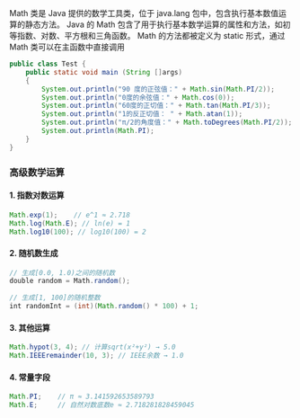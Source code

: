 Math 类是 Java 提供的数学工具类，位于 java.lang 包中，包含执行基本数值运算的静态方法。
Java 的 Math 包含了用于执行基本数学运算的属性和方法，如初等指数、对数、平方根和三角函数。
Math 的方法都被定义为 static 形式，通过 Math 类可以在主函数中直接调用
```java
public class Test {  
    public static void main (String []args)  
    {  
        System.out.println("90 度的正弦值：" + Math.sin(Math.PI/2));  
        System.out.println("0度的余弦值：" + Math.cos(0));  
        System.out.println("60度的正切值：" + Math.tan(Math.PI/3));  
        System.out.println("1的反正切值： " + Math.atan(1));  
        System.out.println("π/2的角度值：" + Math.toDegrees(Math.PI/2));  
        System.out.println(Math.PI);  
    }  
}
```
### 高级数学运算

#### 1. 指数对数运算
```java
Math.exp(1);    // e^1 ≈ 2.718
Math.log(Math.E); // ln(e) = 1
Math.log10(100); // log10(100) = 2
```
#### 2. 随机数生成
```java
// 生成[0.0, 1.0)之间的随机数  
double random = Math.random();  
  
// 生成[1, 100]的随机整数  
int randomInt = (int)(Math.random() * 100) + 1;
```
#### 3. 其他运算
```java
Math.hypot(3, 4); // 计算sqrt(x²+y²) → 5.0  
Math.IEEEremainder(10, 3); // IEEE余数 → 1.0
```
#### 4. 常量字段
```java
Math.PI;    // π ≈ 3.141592653589793  
Math.E;     // 自然对数底数e ≈ 2.718281828459045
```